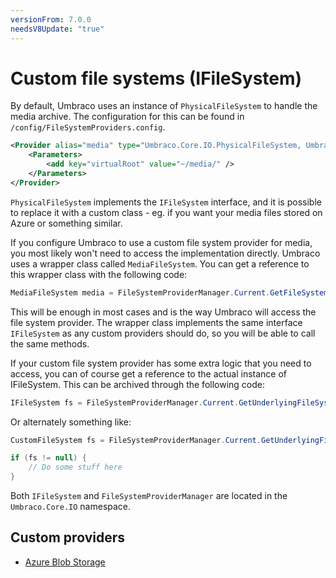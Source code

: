 ```yaml
---
versionFrom: 7.0.0
needsV8Update: "true"
---
```


# Custom file systems (IFileSystem)

By default, Umbraco uses an instance of `PhysicalFileSystem` to handle the media archive. The configuration for this can be found in `/config/FileSystemProviders.config`.

```xml
<Provider alias="media" type="Umbraco.Core.IO.PhysicalFileSystem, Umbraco.Core">
    <Parameters>
        <add key="virtualRoot" value="~/media/" />
    </Parameters>
</Provider>
```

`PhysicalFileSystem` implements the `IFileSystem` interface, and it is possible to replace it with a custom class - eg. if you want your media files stored on Azure or something similar.

If you configure Umbraco to use a custom file system provider for media, you most likely won't need to access the implementation directly. Umbraco uses a wrapper class called `MediaFileSystem`. You can get a reference to this wrapper class with the following code:

```csharp
MediaFileSystem media = FileSystemProviderManager.Current.GetFileSystemProvider<MediaFileSystem>();
```

This will be enough in most cases and is the way Umbraco will access the file system provider. The wrapper class implements the same interface `IFileSystem` as any custom providers should do, so you will be able to call the same methods.

If your custom file system provider has some extra logic that you need to access, you can of course get a reference to the actual instance of IFileSystem. This can be archived through the following code:

```csharp
IFileSystem fs = FileSystemProviderManager.Current.GetUnderlyingFileSystemProvider("media");
```

Or alternately something like:

```csharp
CustomFileSystem fs = FileSystemProviderManager.Current.GetUnderlyingFileSystemProvider("media") as CustomFileSystem;

if (fs != null) {
    // Do some stuff here
}
```

Both `IFileSystem` and `FileSystemProviderManager` are located in the `Umbraco.Core.IO` namespace.

## Custom providers

* [Azure Blob Storage](Azure-Blob-Storage/)

